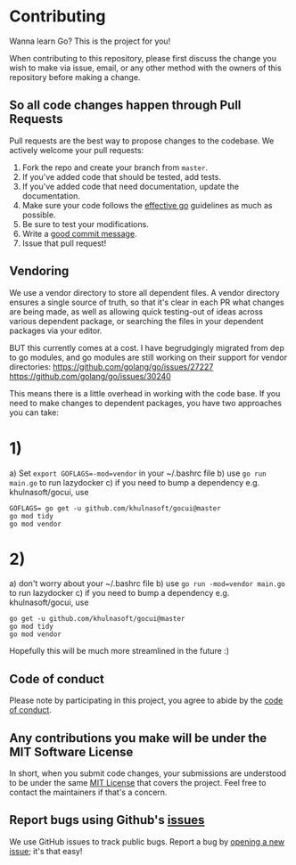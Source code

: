# Contributing

Wanna learn Go? This is the project for you!

When contributing to this repository, please first discuss the change you wish
to make via issue, email, or any other method with the owners of this repository
before making a change.

## So all code changes happen through Pull Requests

Pull requests are the best way to propose changes to the codebase. We actively
welcome your pull requests:

1. Fork the repo and create your branch from `master`.
2. If you've added code that should be tested, add tests.
3. If you've added code that need documentation, update the documentation.
4. Make sure your code follows the [effective go](https://golang.org/doc/effective_go.html) guidelines as much as possible.
5. Be sure to test your modifications.
6. Write a [good commit message](http://tbaggery.com/2008/04/19/a-note-about-git-commit-messages.html).
7. Issue that pull request!

## Vendoring

We use a vendor directory to store all dependent files. A vendor directory ensures a single source of truth, so that it's clear in each PR what changes are being made, as well as allowing quick testing-out of ideas across various dependent package, or searching the files in your dependent packages via your editor.

BUT this currently comes at a cost. I have begrudgingly migrated from dep to go modules, and go modules are still working on their support for vendor directories:
https://github.com/golang/go/issues/27227
https://github.com/golang/go/issues/30240

This means there is a little overhead in working with the code base. If you need to make changes to dependent packages, you have two approaches you can take:

# 1)

a) Set `export GOFLAGS=-mod=vendor` in your ~/.bashrc file
b) use `go run main.go` to run lazydocker
c) if you need to bump a dependency e.g. khulnasoft/gocui, use

```
GOFLAGS= go get -u github.com/khulnasoft/gocui@master
go mod tidy
go mod vendor
```

# 2)

a) don't worry about your ~/.bashrc file
b) use `go run -mod=vendor main.go` to run lazydocker
c) if you need to bump a dependency e.g. khulnasoft/gocui, use

```
go get -u github.com/khulnasoft/gocui@master
go mod tidy
go mod vendor
```

Hopefully this will be much more streamlined in the future :)

## Code of conduct

Please note by participating in this project, you agree to abide by the [code of conduct].

[code of conduct]: https://github.com/khulnasoft/lazydocker/blob/master/CODE-OF-CONDUCT.md

## Any contributions you make will be under the MIT Software License

In short, when you submit code changes, your submissions are understood to be
under the same [MIT License](http://choosealicense.com/licenses/mit/) that
covers the project. Feel free to contact the maintainers if that's a concern.

## Report bugs using Github's [issues](https://github.com/khulnasoft/lazydocker/issues)

We use GitHub issues to track public bugs. Report a bug by [opening a new
issue](https://github.com/khulnasoft/lazydocker/issues/new); it's that easy!
